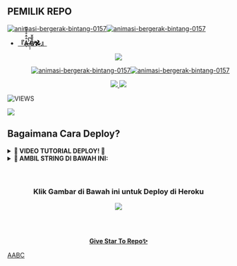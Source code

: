 ## PEMILIK REPO
<a href="https://www.gambaranimasi.org/cat-bintang-280.htm"><img src="https://www.gambaranimasi.org/data/media/280/animasi-bergerak-bintang-0157.gif" border="0" alt="animasi-bergerak-bintang-0157" /></a><a href="https://www.gambaranimasi.org/cat-bintang-280.htm"><img src="https://www.gambaranimasi.org/data/media/280/animasi-bergerak-bintang-0157.gif" border="0" alt="animasi-bergerak-bintang-0157" /></a>

* **[『A̶̢͛̐͒͛̐̒̐̌ ̸̝͎̦́̔͠Β̸͌͂̑̆𖣘』](https://t.me/yangmutebabi)** 
<p align="center"><a href="https://t.me/yangmutebabi"><img src="https://telegra.ph/file/1cdbbd432ccb206eb4c9b.jpg"</a></p>
<p align="right"><a href="https://www.gambaranimasi.org/cat-bintang-280.htm"><img src="https://www.gambaranimasi.org/data/media/280/animasi-bergerak-bintang-0157.gif" border="0" alt="animasi-bergerak-bintang-0157" /></><a href="https://www.gambaranimasi.org/cat-bintang-280.htm"><img src="https://www.gambaranimasi.org/data/media/280/animasi-bergerak-bintang-0157.gif" border="0" alt="animasi-bergerak-bintang-0157" /></a></p>
 
<p align="center">
 <a href="https://github.com/candragus/CokUBot/fork">
    <img src="https://img.shields.io/github/forks/candragus/CokUBot?label=Fork&style=social">
 </a>
  <a href="https://github.com/candragus/CokUBot">
    <img src="https://img.shields.io/github/stars/candragus/CokUBot?style=social">
  </a>
</p>  


![VIEWS](https://komarev.com/ghpvc/?username=ramadhani892)

<a href="https://t.me/yangmutebabi"><img src="https://img.shields.io/badge/KODE%20PENILAIAN-A+-blue.svg?style=for-the-badge&logo=Factor."></a>


    
## Bagaimana Cara Deploy?

<details>
    <summary><b>🔧 VIDEO TUTORIAL DEPLOY! 🔧</summary></b>
<br>

[<img src="https://media.giphy.com/media/XD4BoRtenzE1eTIHzZ/giphy.gif">](https://t.me/yangmutebabi)
</details>

<details>
<summary><b>🔗 AMBIL STRING DI BAWAH INI:</summary></b>
<br>

[![RAM-UBOT-STRING](https://replit.com/badge/github/@ramadhani892/RAM-UBOT)](https://replit.com/@zulfhanmt/stringen#main.py)

</details>
<br>
<br>
<h3 align="center">Klik Gambar di Bawah ini untuk Deploy di Heroku</h3>
<p align="center"><a href="https://heroku.com/deploy?template=https://github.com/candragus/CokUBot"><img src="https://telegra.ph/file/1cdbbd432ccb206eb4c9b.jpg" target="_blank"</a></p>

<br>
<br>
<p align="center"><tbody><tr><td><b><a href="https://github.com/candragus/CokUBot/stargazers">Give Star To Repo✨</a></tbody></tr></td></b></p>


<table style="background-color:rgba(255, 255, 255, 0.03);"><tr><a href="https://t.me/yangmutebabi">AABC</a></tr>
